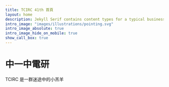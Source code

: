 ```yaml
---
title: TCIRC 41th 首頁
layout: home
description: Jekyll Serif contains content types for a typical business website. The theme is fully responsive, blazing fast and artfully illustrated.
intro_image: "images/illustrations/pointing.svg"
intro_image_absolute: true
intro_image_hide_on_mobile: true
show_call_box: true
---
```


# 中一中電研

TCIRC 是一群迷途中的小羔羊






